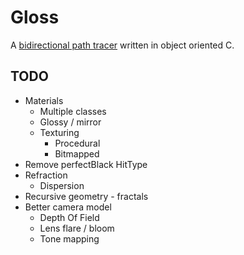 Gloss
======

A [bidirectional path tracer](http://en.wikipedia.org/wiki/Path_tracing#Bidirectional_path_tracing) written in object oriented C.


TODO
----

* Materials
	* Multiple classes
	* Glossy / mirror
	* Texturing
		* Procedural
		* Bitmapped
* Remove perfectBlack HitType
* Refraction
	* Dispersion
* Recursive geometry - fractals
* Better camera model
	* Depth Of Field
	* Lens flare / bloom
	* Tone mapping